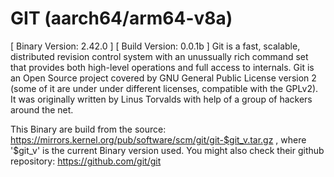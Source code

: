 # GIT (aarch64/arm64-v8a)
[ Binary Version: 2.42.0 ]
[ Build Version: 0.0.1b ]
Git is a fast, scalable, distributed revision control system with an unussually rich command set that provides both high-level operations and full access to internals.
Git is an Open Source project covered by GNU General Public License version 2 (some of it are under under different licenses, compatible with the GPLv2). It was originally written by Linus Torvalds with help of a group of hackers around the net.

This Binary are build from the source: https://mirrors.kernel.org/pub/software/scm/git/git-$git_v.tar.gz , where '$git_v' is the current Binary version used.
You might also check their github repository: https://github.com/git/git
